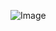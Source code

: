   ![Image](https://github.com/user-attachments/assets/31cb2943-d78c-4c39-8a40-d17604942228)
  
    
 
   
  
  
